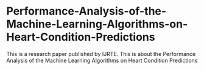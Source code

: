 # Performance-Analysis-of-the-Machine-Learning-Algorithms-on-Heart-Condition-Predictions
This is a research paper published by IJRTE. This is about the Performance Analysis of the Machine Learning Algorithms on Heart Condition Predictions
